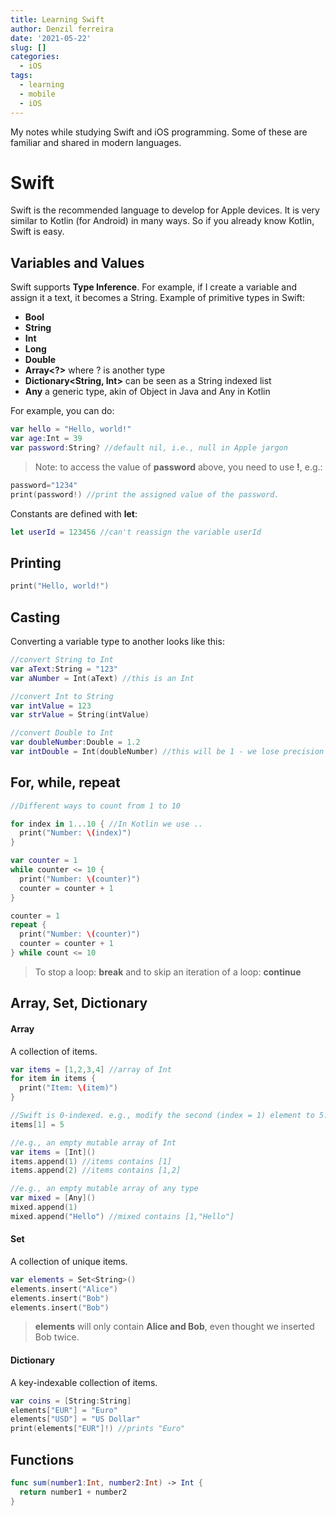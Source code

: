```yaml
---
title: Learning Swift
author: Denzil ferreira
date: '2021-05-22'
slug: []
categories:
  - iOS
tags:
  - learning
  - mobile
  - iOS
---
```


My notes while studying Swift and iOS programming. Some of these are familiar and shared in modern languages.

# Swift

Swift is the recommended language to develop for Apple devices. It is very similar to Kotlin (for Android) in many ways. So if you already know Kotlin, Swift is easy.

## Variables and Values

Swift supports **Type Inference**. For example, if I create a variable and assign it a text, it becomes a String. Example of primitive types in Swift:

- **Bool**
- **String**
- **Int**
- **Long**
- **Double**
- **Array<?>** where ? is another type
- **Dictionary<String, Int>** can be seen as a String indexed list
- **Any** a generic type, akin of Object in Java and Any in Kotlin

For example, you can do:
``` Swift
var hello = "Hello, world!"
var age:Int = 39
var password:String? //default nil, i.e., null in Apple jargon
```

> Note: to access the value of __password__ above, you need to use **!**, e.g.:

``` Swift
password="1234"
print(password!) //print the assigned value of the password. 
```

Constants are defined with __let__:

``` Swift
let userId = 123456 //can't reassign the variable userId
```

## Printing

``` Swift
print("Hello, world!")
```

## Casting

Converting a variable type to another looks like this:

``` Swift
//convert String to Int
var aText:String = "123"
var aNumber = Int(aText) //this is an Int

//convert Int to String
var intValue = 123
var strValue = String(intValue)

//convert Double to Int
var doubleNumber:Double = 1.2
var intDouble = Int(doubleNumber) //this will be 1 - we lose precision
```

## For, while, repeat

``` Swift
//Different ways to count from 1 to 10

for index in 1...10 { //In Kotlin we use ..
  print("Number: \(index)")
}

var counter = 1
while counter <= 10 {
  print("Number: \(counter)")
  counter = counter + 1
}

counter = 1
repeat {
  print("Number: \(counter)")
  counter = counter + 1
} while count <= 10
```

> To stop a loop: **break** and to skip an iteration of a loop: **continue**

## Array, Set, Dictionary

#### Array

A collection of items.

``` Swift
var items = [1,2,3,4] //array of Int
for item in items {
  print("Item: \(item)")
}

//Swift is 0-indexed. e.g., modify the second (index = 1) element to 5.
items[1] = 5

//e.g., an empty mutable array of Int
var items = [Int]()
items.append(1) //items contains [1]
items.append(2) //items contains [1,2]

//e.g., an empty mutable array of any type
var mixed = [Any]()
mixed.append(1)
mixed.append("Hello") //mixed contains [1,"Hello"]
```

#### Set

A collection of unique items.

``` Swift
var elements = Set<String>()
elements.insert("Alice")
elements.insert("Bob")
elements.insert("Bob")
```
> **elements** will only contain **Alice and Bob**, even thought we inserted Bob twice.

#### Dictionary

A key-indexable collection of items.

``` Swift
var coins = [String:String]
elements["EUR"] = "Euro"
elements["USD"] = "US Dollar"
print(elements["EUR"]!) //prints "Euro"
```

## Functions

``` Swift
func sum(number1:Int, number2:Int) -> Int {
  return number1 + number2
}
```